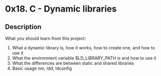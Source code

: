 # 0x18. C - Dynamic libraries

## Description

What you should learn from this project:
1. What a dynamic library is, how it works, how to create one, and how to use it
2. What the environment variable $LD_LIBRARY_PATH is and how to use it
3. What the differences are between static and shared libraries
4. Basic usage nm, ldd, ldconfig
